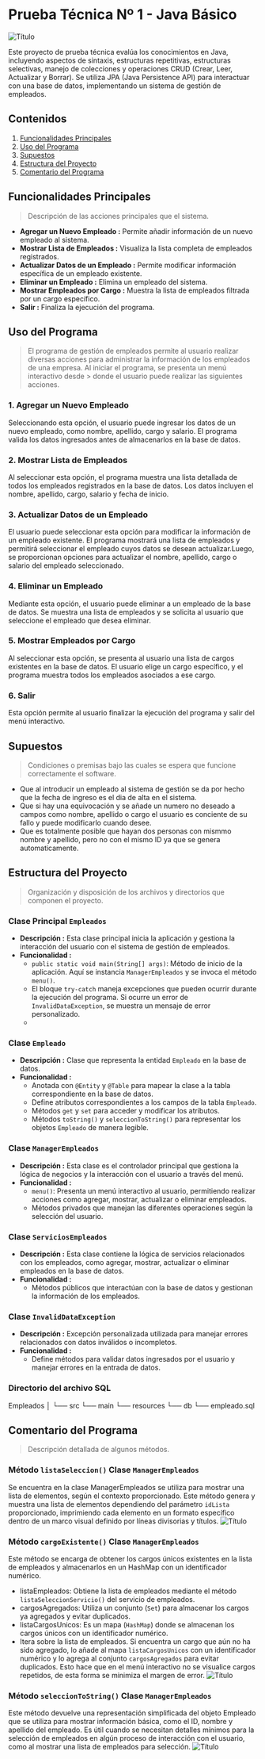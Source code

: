 # Prueba Técnica Nº 1 - Java Básico

![Título](Empleados/docs/images/Titulo.png)

Este proyecto de prueba técnica evalúa los conocimientos en Java, incluyendo aspectos de sintaxis, estructuras repetitivas, estructuras selectivas, manejo de colecciones y operaciones CRUD (Crear, Leer, Actualizar y Borrar). Se utiliza JPA (Java Persistence API) para interactuar con una base de datos, implementando un sistema de gestión de empleados.

## Contenidos
1. [Funcionalidades Principales](#funcionalidades-principales)
2. [Uso del Programa](#uso-del-programa)
3. [Supuestos](#supuestos)
4. [Estructura del Proyecto](#estructura-del-proyecto)
5. [Comentario del Programa](#comentario-del-programa)

## Funcionalidades Principales
> Descripción de las acciones principales que el sistema.

- **Agregar un Nuevo Empleado :** Permite añadir información de un nuevo empleado al sistema.  
- **Mostrar Lista de Empleados :** Visualiza la lista completa de empleados registrados.  
- **Actualizar Datos de un Empleado :** Permite modificar información específica de un empleado existente.  
- **Eliminar un Empleado :** Elimina un empleado del sistema.  
- **Mostrar Empleados por Cargo :** Muestra la lista de empleados filtrada por un cargo específico.  
- **Salir :** Finaliza la ejecución del programa.

## Uso del Programa
> El programa de gestión de empleados permite al usuario realizar diversas acciones para administrar la información de los empleados de una empresa. Al iniciar el programa, se presenta un menú interactivo desde > donde el usuario puede realizar las siguientes acciones.

### 1. Agregar un Nuevo Empleado
Seleccionando esta opción, el usuario puede ingresar los datos de un nuevo empleado, como nombre, apellido, cargo y salario. El programa valida los datos ingresados antes de almacenarlos en la base de datos.

### 2. Mostrar Lista de Empleados
Al seleccionar esta opción, el programa muestra una lista detallada de todos los empleados registrados en la base de datos. Los datos incluyen el nombre, apellido, cargo, salario y fecha de inicio.

### 3. Actualizar Datos de un Empleado
El usuario puede seleccionar esta opción para modificar la información de un empleado existente. El programa mostrará una lista de empleados y permitirá seleccionar el empleado cuyos datos se desean actualizar.Luego, se proporcionan opciones para actualizar el nombre, apellido, cargo o salario del empleado seleccionado.

### 4. Eliminar un Empleado
Mediante esta opción, el usuario puede eliminar a un empleado de la base de datos. Se muestra una lista de empleados y se solicita al usuario que seleccione el empleado que desea eliminar.

### 5. Mostrar Empleados por Cargo
Al seleccionar esta opción, se presenta al usuario una lista de cargos existentes en la base de datos. El usuario elige un cargo específico, y el programa muestra todos los empleados asociados a ese cargo.

### 6. Salir
Esta opción permite al usuario finalizar la ejecución del programa y salir del menú interactivo.

## Supuestos
> Condiciones o premisas bajo las cuales se espera que funcione correctamente el software.

- Que al introducir un empleado al sistema de gestión se da por hecho que la fecha de ingreso es el dia de alta en el sistema.
- Que si hay una equivocación y se añade un numero no deseado a campos como nombre, apellido o cargo el usuario es conciente de su fallo y puede modificarlo cuando desee.
- Que es totalmente posible que hayan dos personas con mismmo nombre y apellido, pero no con el mismo ID ya que se genera automaticamente.

## Estructura del Proyecto
> Organización y disposición de los archivos y directorios que componen el proyecto.

### Clase Principal `Empleados`

- **Descripción :** Esta clase principal inicia la aplicación y gestiona la interacción del usuario con el sistema de gestión de empleados.
- **Funcionalidad :**
  - `public static void main(String[] args)`: Método de inicio de la aplicación. Aquí se instancia `ManagerEmpleados` y se invoca el método `menu()`.
  - El bloque `try-catch` maneja excepciones que pueden ocurrir durante la ejecución del programa. Si ocurre un error de `InvalidDataException`, se muestra un mensaje de error personalizado.
  - 
### Clase `Empleado`

- **Descripción :** Clase que representa la entidad `Empleado` en la base de datos.
- **Funcionalidad :**
  - Anotada con `@Entity` y `@Table` para mapear la clase a la tabla correspondiente en la base de datos.
  - Define atributos correspondientes a los campos de la tabla `Empleado`.
  - Métodos `get` y `set` para acceder y modificar los atributos.
  - Métodos `toString()` y `seleccionToString()` para representar los objetos `Empleado` de manera legible.

### Clase `ManagerEmpleados`

- **Descripción :** Esta clase es el controlador principal que gestiona la lógica de negocios y la interacción con el usuario a través del menú.
- **Funcionalidad :**
  - `menu()`: Presenta un menú interactivo al usuario, permitiendo realizar acciones como agregar, mostrar, actualizar o eliminar empleados.
  - Métodos privados que manejan las diferentes operaciones según la selección del usuario.

### Clase `ServiciosEmpleados` 

- **Descripción :** Esta clase contiene la lógica de servicios relacionados con los empleados, como agregar, mostrar, actualizar o eliminar empleados en la base de datos.
- **Funcionalidad :**
  - Métodos públicos que interactúan con la base de datos y gestionan la información de los empleados.

### Clase `InvalidDataException`

- **Descripción :** Excepción personalizada utilizada para manejar errores relacionados con datos inválidos o incompletos.
- **Funcionalidad :**
  - Define métodos para validar datos ingresados por el usuario y manejar errores en la entrada de datos.
  
### Directorio del archivo SQL
Empleados
│
└── src
    └── main
        └── resources
            └── db
                └── empleado.sql


## Comentario del Programa
> Descripción detallada de algunos métodos.

### Método `listaSeleccion()` Clase `ManagerEmpleados`
Se encuentra en la clase ManagerEmpleados se utiliza para mostrar una lista de elementos, según el contexto proporcionado.
Este método genera y muestra una lista de elementos dependiendo del parámetro `idLista` proporcionado, imprimiendo cada elemento en un formato específico dentro de un marco visual definido por líneas divisorias y títulos.
![Título](Empleados/docs/images/listaSeleccion.png)

### Método `cargoExistente()` Clase `ManagerEmpleados`
Este método se encarga de obtener los cargos únicos existentes en la lista de empleados y almacenarlos en un HashMap con un identificador numérico.
- listaEmpleados: Obtiene la lista de empleados mediante el método `listaSeleccionServicio()` del servicio de empleados.
- cargosAgregados: Utiliza un conjunto (`Set`) para almacenar los cargos ya agregados y evitar duplicados.
- listaCargosUnicos: Es un mapa (`HashMap`) donde se almacenan los cargos únicos con un identificador numérico.
- Itera sobre la lista de empleados. Si encuentra un cargo que aún no ha sido agregado, lo añade al mapa `listaCargosUnicos` con un identificador numérico y lo agrega al conjunto `cargosAgregados` para evitar duplicados.
Esto hace que en el menú interactivo no se visualice cargos repetidos, de esta forma se minimiza el margen de error.
![Título](Empleados/docs/images/cargoExistente.png)

### Método `seleccionToString()` Clase `ManagerEmpleados`
Este método devuelve una representación simplificada del objeto Empleado que se utiliza para mostrar información básica, como el ID, nombre y apellido del empleado. Es útil cuando se necesitan detalles mínimos para la selección de empleados en algún proceso de interacción con el usuario, como al mostrar una lista de empleados para selección.
![Título](Empleados/docs/images/seleccionToString.png)


